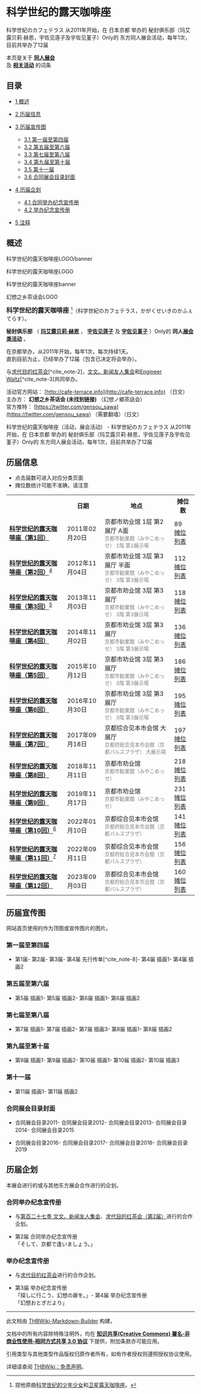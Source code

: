 # 科学世纪的露天咖啡座

<!-- source html: G:\repos\THBWiki-Markdown-Builder\THBWikiMarkdown\Temp\main\2\21\ns0%3A%E7%A7%91%E5%AD%A6%E4%B8%96%E7%BA%AA%E7%9A%84%E9%9C%B2%E5%A4%A9%E5%92%96%E5%95%A1%E5%BA%A7.html -->

科学世紀のカフェテラス 从2011年开始，在 日本京都 举办的 秘封俱乐部（玛艾露贝莉·赫恩，宇佐见莲子及宇佐见堇子）Only的 东方同人展会活动，每年1次，目前共举办了12届

本页是关于 **[同人展会](./同人展会.md#展会类活动)**   
及 **[相关活动](./相关活动.md)** 的词条

## 目录

- [1 概述](#概述)
- [2 历届信息](#历届信息)
- [3 历届宣传图](#历届宣传图)

  - [3.1 第一届至第四届](#第一届至第四届)
  - [3.2 第五届至第六届](#第五届至第六届)
  - [3.3 第七届至第八届](#第七届至第八届)
  - [3.4 第九届至第十届](#第九届至第十届)
  - [3.5 第十一届](#第十一届)
  - [3.6 合同展会目录封面](#合同展会目录封面)



- [4 历届企划](#历届企划)

  - [4.1 合同举办纪念宣传册](#合同举办纪念宣传册)
  - [4.2 举办纪念宣传册](#举办纪念宣传册)



- [5 注释](#注释)





## 概述



  
科学世纪的露天咖啡座LOGO/banner
  


[](./文件-科学世纪的露天咖啡座logo.png.md)

科学世纪的露天咖啡座LOGO


[](./文件-科学世纪的露天咖啡座banner.jpg.md)
科学世纪的露天咖啡座banner







  
幻想之乡茶话会LOGO
  


[](./文件-幻想之乡茶话会LOGO.jpg.md)




  
<big> **科学世纪的露天咖啡座** </big>[^cite_note-1]（科学世紀のカフェテラス，かがくせいきのかふぇてらす）。  
  
  
  
  
 **秘封俱乐部** （ **[玛艾露贝莉·赫恩](./玛艾露贝莉·赫恩.md)** ， **[宇佐见莲子](./宇佐见莲子.md)** 及 **[宇佐见堇子](./宇佐见堇子.md)** ）Only的 **同人[展会类活动](./展会类活动.md#展会类活动)** 。  
  
在京都举办，从2011年开始，每年1次，每次持续1天。  
直到目前为止，已经举办了12届（包含已决定将会举办）。  
  
与[求代目的红茶会](./求代目的红茶会.md)[^cite_note-2]，[文文。新闻友人集会](./文文。新闻友人集会.md)和[Engineer Waltz](./Engineer_Waltz.md)[^cite_note-3]共同举办。  
  
  
  
  
活动官方网站： [http://cafe-terrace.info](http://cafe-terrace.info) （日文）  
主办方： **幻想之乡茶话会 (未找到链接)** （幻想ノ郷茶話会）  
官方推特： [https://twitter.com/gensou_sawa](https://twitter.com/gensou_sawa) （需要翻墙）（日文）  
  
科学世纪的露天咖啡座（活动，展会活动） - 科学世紀のカフェテラス 从2011年开始，在 日本京都 举办的 秘封俱乐部（玛艾露贝莉·赫恩，宇佐见莲子及宇佐见堇子）Only的 东方同人展会活动，每年1次，目前共举办了12届


## 历届信息
- 点击届数可进入对应分类页面
- 摊位数统计可能不准确，请注意


<table>
<tbody><tr><th> </th><th>日期</th><th>地点</th><th>摊位数</th></tr>
<tr><td id="1"><b><a href="/展会作品列表?e=%E7%A7%91%E5%AD%A6%E4%B8%96%E7%BA%AA%E7%9A%84%E9%9C%B2%E5%A4%A9%E5%92%96%E5%95%A1%E5%BA%A7%231">科学世纪的露天咖啡座（第1回）</a></b></td><td id="ev-1">2011年02月20日</td><td>京都市劝业馆 1层 第2展厅 A面<br><small><span style="color:grey;">京都市勧業館（みやこめっせ） 1階 第2展示場</span></small></td><td>89<br><a href="./科学世纪的露天咖啡座-第1届摊位.md" title="科学世纪的露天咖啡座/第1届摊位">摊位列表</a></td></tr>
<tr><td id="2"><b><a href="/展会作品列表?e=%E7%A7%91%E5%AD%A6%E4%B8%96%E7%BA%AA%E7%9A%84%E9%9C%B2%E5%A4%A9%E5%92%96%E5%95%A1%E5%BA%A7%232">科学世纪的露天咖啡座（第2回）</a></b><sup id="cite_ref-4" class="reference"><a href="#cite_note-4">4</a></sup></td><td id="ev-2">2012年11月04日</td><td>京都市劝业馆 3层 第3展厅 半面<br><small><span style="color:grey;">京都市勧業館（みやこめっせ） 3階 第3展示場</span></small></td><td>112<br><a href="./科学世纪的露天咖啡座-第2届摊位.md" title="科学世纪的露天咖啡座/第2届摊位">摊位列表</a></td></tr>
<tr><td id="3"><b><a href="/展会作品列表?e=%E7%A7%91%E5%AD%A6%E4%B8%96%E7%BA%AA%E7%9A%84%E9%9C%B2%E5%A4%A9%E5%92%96%E5%95%A1%E5%BA%A7%233">科学世纪的露天咖啡座（第3回）</a></b><sup id="cite_ref-5" class="reference"><a href="#cite_note-5">5</a></sup></td><td id="ev-3">2013年11月03日</td><td>京都市劝业馆 3层 第3展厅<br><small><span style="color:grey;">京都市勧業館（みやこめっせ） 3階 第3展示場</span></small></td><td>118<br><a href="./科学世纪的露天咖啡座-第3届摊位.md" title="科学世纪的露天咖啡座/第3届摊位">摊位列表</a></td></tr>
<tr><td id="4"><b><a href="/展会作品列表?e=%E7%A7%91%E5%AD%A6%E4%B8%96%E7%BA%AA%E7%9A%84%E9%9C%B2%E5%A4%A9%E5%92%96%E5%95%A1%E5%BA%A7%234">科学世纪的露天咖啡座（第4回）</a></b></td><td id="ev-4">2014年11月02日</td><td>京都市劝业馆 3层 第3展厅<br><small><span style="color:grey;">京都市勧業館（みやこめっせ） 3階 第3展示場</span></small></td><td>136<br><a href="./科学世纪的露天咖啡座-第4届摊位.md" title="科学世纪的露天咖啡座/第4届摊位">摊位列表</a></td></tr>
<tr><td id="5"><b><a href="/展会作品列表?e=%E7%A7%91%E5%AD%A6%E4%B8%96%E7%BA%AA%E7%9A%84%E9%9C%B2%E5%A4%A9%E5%92%96%E5%95%A1%E5%BA%A7%235">科学世纪的露天咖啡座（第5回）</a></b></td><td id="ev-5">2015年10月12日</td><td>京都市劝业馆 3层 第3展厅<br><small><span style="color:grey;">京都市勧業館（みやこめっせ） 3階 第3展示場</span></small></td><td>186<br><a href="./科学世纪的露天咖啡座-第5届摊位.md" title="科学世纪的露天咖啡座/第5届摊位">摊位列表</a></td></tr>
<tr><td id="6"><b><a href="/展会作品列表?e=%E7%A7%91%E5%AD%A6%E4%B8%96%E7%BA%AA%E7%9A%84%E9%9C%B2%E5%A4%A9%E5%92%96%E5%95%A1%E5%BA%A7%236">科学世纪的露天咖啡座（第6回）</a></b></td><td id="ev-6">2016年10月30日</td><td>京都市劝业馆 3层 第3展厅<br><small><span style="color:grey;">京都市勧業館（みやこめっせ） 3階 第3展示場</span></small></td><td>195<br><a href="./科学世纪的露天咖啡座-第6届摊位.md" title="科学世纪的露天咖啡座/第6届摊位">摊位列表</a></td></tr>
<tr><td id="7"><b><a href="/展会作品列表?e=%E7%A7%91%E5%AD%A6%E4%B8%96%E7%BA%AA%E7%9A%84%E9%9C%B2%E5%A4%A9%E5%92%96%E5%95%A1%E5%BA%A7%237">科学世纪的露天咖啡座（第7回）</a></b></td><td id="ev-7">2017年09月18日</td><td>京都综合见本市会馆 大展厅<br><small><span style="color:grey;">京都府総合見本市会館（京都パルスプラザ） 大展示場</span></small></td><td>197<br><a href="./科学世纪的露天咖啡座-第7届摊位.md" title="科学世纪的露天咖啡座/第7届摊位">摊位列表</a></td></tr>
<tr><td id="8"><b><a href="/展会作品列表?e=%E7%A7%91%E5%AD%A6%E4%B8%96%E7%BA%AA%E7%9A%84%E9%9C%B2%E5%A4%A9%E5%92%96%E5%95%A1%E5%BA%A7%238">科学世纪的露天咖啡座（第8回）</a></b></td><td id="ev-8">2018年11月11日</td><td>京都市劝业馆<br><small><span style="color:grey;">京都市勧業館（みやこめっせ）</span></small></td><td>218<br><a href="./科学世纪的露天咖啡座-第8届摊位.md" title="科学世纪的露天咖啡座/第8届摊位">摊位列表</a></td></tr>
<tr><td id="9"><b><a href="/展会作品列表?e=%E7%A7%91%E5%AD%A6%E4%B8%96%E7%BA%AA%E7%9A%84%E9%9C%B2%E5%A4%A9%E5%92%96%E5%95%A1%E5%BA%A7%239">科学世纪的露天咖啡座（第9回）</a></b></td><td id="ev-9">2019年11月17日</td><td>京都市劝业馆<br><small><span style="color:grey;">京都市勧業館（みやこめっせ）</span></small></td><td>231<br><a href="./科学世纪的露天咖啡座-第9届摊位.md" title="科学世纪的露天咖啡座/第9届摊位">摊位列表</a></td></tr>
<tr><td id="10"><b><a href="/展会作品列表?e=%E7%A7%91%E5%AD%A6%E4%B8%96%E7%BA%AA%E7%9A%84%E9%9C%B2%E5%A4%A9%E5%92%96%E5%95%A1%E5%BA%A7%2310">科学世纪的露天咖啡座（第10回）</a></b><sup id="cite_ref-6" class="reference"><a href="#cite_note-6">6</a></sup></td><td id="ev-10">2022年01月10日</td><td>京都综合见本市会馆<br><small><span style="color:grey;">京都府総合見本市会館（京都パルスプラザ）</span></small></td><td>141<br><a href="./科学世纪的露天咖啡座-第10届摊位.md" title="科学世纪的露天咖啡座/第10届摊位">摊位列表</a></td></tr>
<tr><td id="11"><b><a href="/展会作品列表?e=%E7%A7%91%E5%AD%A6%E4%B8%96%E7%BA%AA%E7%9A%84%E9%9C%B2%E5%A4%A9%E5%92%96%E5%95%A1%E5%BA%A7%2311">科学世纪的露天咖啡座（第11回）</a></b><sup id="cite_ref-7" class="reference"><a href="#cite_note-7">7</a></sup></td><td id="ev-11">2022年09月11日</td><td>京都综合见本市会馆<br><small><span style="color:grey;">京都府総合見本市会館（京都パルスプラザ）</span></small></td><td>156<br><a href="./科学世纪的露天咖啡座-第11届摊位.md" title="科学世纪的露天咖啡座/第11届摊位">摊位列表</a></td></tr>
<tr><td id="12"><b><a href="/展会作品列表?e=%E7%A7%91%E5%AD%A6%E4%B8%96%E7%BA%AA%E7%9A%84%E9%9C%B2%E5%A4%A9%E5%92%96%E5%95%A1%E5%BA%A7%2312">科学世纪的露天咖啡座（第12回）</a></b></td><td id="ev-12">2023年09月03日</td><td>京都综合见本市会馆<br><small><span style="color:grey;">京都府総合見本市会館（京都パルスプラザ）</span></small></td><td>160<br><a href="./科学世纪的露天咖啡座-第12届摊位.md" title="科学世纪的露天咖啡座/第12届摊位">摊位列表</a></td></tr>
</tbody></table>



## 历届宣传图
  
网站首页使用的作为顶图或宣传图片的图片。
  


### 第一届至第四届
- [](./文件-科学世纪的露天咖啡座插画1.jpg.md)第1届- [](./文件-科学世纪的露天咖啡座插画2.jpg.md)第2届- [](./文件-科学世纪的露天咖啡座插画3.jpg.md)第3届- [](./文件-求代目的红茶会_科学世纪的露天咖啡座4先行传单.png.md)第4届 先行传单[^cite_note-8]- [](./文件-科学世纪的露天咖啡座插画4_2.png.md)第4届 插画1- [](./文件-科学世纪的露天咖啡座插画4.jpg.md)第4届 插画2


### 第五届至第六届
- [](./文件-科学世纪的露天咖啡座插画5_2.jpg.md)第5届 插画1- [](./文件-科学世纪的露天咖啡座插画5.jpg.md)第5届 插画2- [](./文件-科学世纪的露天咖啡座插画6.jpg.md)第6届 插画1- [](./文件-求代目的红茶会_科学世纪的露天咖啡座插画6.jpg.md)第6届 插画2


### 第七届至第八届
- [](./文件-求代目的红茶会_科学世纪的露天咖啡座插画7.jpg.md)第7届 插画1- [](./文件-科学世纪的露天咖啡座插画7.jpg.md)第7届 插画2- [](./文件-求代目的红茶会_科学世纪的露天咖啡座插画7_2.jpg.md)第7届 插画3- [](./文件-科学世纪的露天咖啡座插画8.jpg.md)第8届 插画1- [](./文件-求代目的红茶会_科学世纪的露天咖啡座插画8.jpg.md)第8届 插画2


### 第九届至第十届
- [](./文件-科学世纪的露天咖啡座插画9.png.md)第9届 插画1- [](./文件-求代目的红茶会_科学世纪的露天咖啡座插画9_2.jpg.md)第9届 插画2- [](./文件-科学世纪的露天咖啡座插画10.png.md)第10届 插画1- [](./文件-求代目的红茶会_科学世纪的露天咖啡座插画10_2.jpg.md)第10届 插画2- [](./文件-求代目的红茶会_科学世纪的露天咖啡座插画10_3.png.md)第10届 插画3


### 第十一届
- [](./文件-科学世纪的露天咖啡座插画11.jpg.md)第11届 插画1- [](./文件-求代目的红茶会_科学世纪的露天咖啡座插画11_2.jpg.md)第11届 插画2


### 合同展会目录封面
- [](./文件-求代目的红茶会目录1.jpg.md)合同展会目录2011- [](./文件-文求秘封合同展会目录2012.jpg.md)合同展会目录2012- [](./文件-求代目的红茶会目录3.jpg.md)合同展会目录2013- [](./文件-文求秘封河城合同展会目录2014.png.md)合同展会目录2014- [](./文件-文求秘封河城合同展会目录2015.png.md)合同展会目录2015

- [](./文件-文求秘封河城合同展会目录2016.png.md)合同展会目录2016- [](./文件-文求秘封河城合同展会目录2017.jpg.md)合同展会目录2017- [](./文件-文求秘封合同展会目录2018.jpg.md)合同展会目录2018- [](./文件-文求秘封合同展会目录2019.jpg.md)合同展会目录2019


## 历届企划
  
本展会进行的或与其他东方展会合作进行的企划。
  


### 合同举办纪念宣传册
- 与[第百二十七季 文文。新闻友人集会](./文文。新闻友人集会.md)、[求代目的红茶会（第2届）](./求代目的红茶会.md)进行的合作企划。

- [](./文件-合同纪念宣传册2012.jpg.md)第2届 合同举办纪念宣传册  
「そして、京都で逢いましょう。」


### 举办纪念宣传册
- 与[求代目的红茶会](./求代目的红茶会.md)进行的合作企划。

- [](./文件-举办纪念宣传册2013.jpg.md)第3届 举办纪念宣传册  
「探しに行こう、幻想の扉を。」- [](./文件-举办纪念宣传册2014.jpg.md)第4届 举办纪念宣传册  
「幻想おとぎだより」


[^cite_note-1]: 捏他原曲[科学世纪的少年少女](./科学世纪的少年少女.md)和[卫星露天咖啡座](./卫星露天咖啡座.md)。

  
  






---

此文档由 [THBWiki-Markdown-Builder](https://github.com/Delsin-Yu/THBWiki-Markdown-Builder) 构建。

文档中的所有内容除特殊注明外，均在 [**知识共享(Creative Commons) 署名-非商业性使用-相同方式共享 3.0 协议**](https://creativecommons.org/licenses/by-sa/3.0/deed.zh-hans) 下提供，附加条款亦可能应用。

引用类型与其他类型作品版权归原作者所有，如有作者授权则遵照授权协议使用。

详细请查阅 [THBWiki：免责声明](https://thbwiki.cc/THBWiki:%E5%85%8D%E8%B4%A3%E5%A3%B0%E6%98%8E)。

